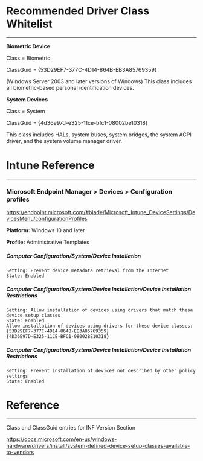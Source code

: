 # Recommended Driver Class Whitelist
***
**Biometric Device**

Class = Biometric

ClassGuid = {53D29EF7-377C-4D14-864B-EB3A85769359}

(Windows Server 2003 and later versions of Windows) This class includes all biometric-based personal identification devices.

**System Devices**

Class = System

ClassGuid = {4d36e97d-e325-11ce-bfc1-08002be10318}

This class includes HALs, system buses, system bridges, the system ACPI driver, and the system volume manager driver.

# Intune Reference
***
### Microsoft Endpoint Manager > Devices > Configuration profiles

https://endpoint.microsoft.com/#blade/Microsoft_Intune_DeviceSettings/DevicesMenu/configurationProfiles

**Platform:** Windows 10 and later

**Profile:** Administrative Templates


##### Computer Configuration/System/Device Installation
```
Setting: Prevent device metadata retrieval from the Internet
State: Enabled
```

##### Computer Configuration/System/Device Installation/Device Installation Restrictions
```
Setting: Allow installation of devices using drivers that match these device setup classes
State: Enabled
Allow installation of devices using drivers for these device classes:
{53D29EF7-377C-4D14-864B-EB3A85769359}
{4D36E97D-E325-11CE-BFC1-08002BE10318}
```

##### Computer Configuration/System/Device Installation/Device Installation Restrictions
```
Setting: Prevent installation of devices not described by other policy settings
State: Enabled
```

# Reference
***
Class and ClassGuid entries for INF Version Section

https://docs.microsoft.com/en-us/windows-hardware/drivers/install/system-defined-device-setup-classes-available-to-vendors